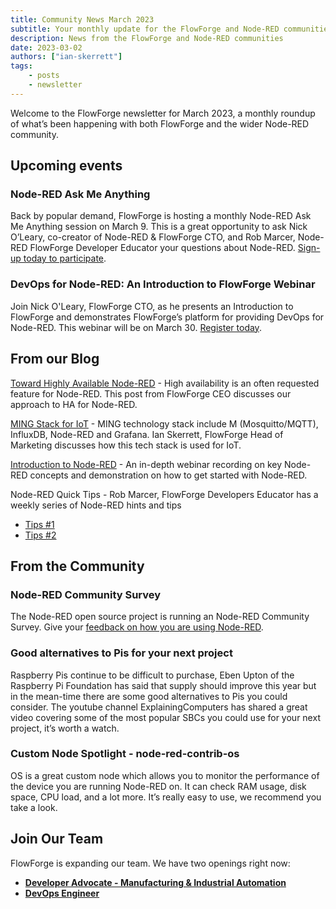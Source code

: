 ```yaml
---
title: Community News March 2023
subtitle: Your monthly update for the FlowForge and Node-RED communities
description: News from the FlowForge and Node-RED communities
date: 2023-03-02
authors: ["ian-skerrett"]
tags:
    - posts
    - newsletter
---
```


Welcome to the FlowForge newsletter for March 2023, a monthly roundup of what’s been happening with both FlowForge and the wider Node-RED community. 

<!--more-->

## Upcoming events


### Node-RED Ask Me Anything

Back by popular demand, FlowForge is hosting a monthly Node-RED Ask Me Anything session on March 9. This is a great opportunity to ask Nick O’Leary, co-creator of Node-RED & FlowForge CTO, and Rob Marcer, Node-RED FlowForge Developer Educator your questions about Node-RED. [Sign-up today to participate](https://flowforge.com/ask-me-anything/ama-nodered/). 


### DevOps for Node-RED: An Introduction to FlowForge Webinar

Join Nick O'Leary, FlowForge CTO, as he presents an Introduction to FlowForge and demonstrates FlowForge’s platform for providing DevOps for Node-RED. This webinar will be on March 30. [Register today](https://flowforge.com/webinars/2023/introduction-to-flowforge/).


## From our Blog
[Toward Highly Available Node-RED](https://flowforge.com/blog/2023/02/highly-available-node-red/) - High availability is an often requested feature for Node-RED. This post from FlowForge CEO discusses our approach to HA for Node-RED.

[MING Stack for IoT](https://flowforge.com/blog/2023/02/ming-blog/) - MING technology stack include M (Mosquitto/MQTT), InfluxDB, Node-RED and Grafana. Ian Skerrett, FlowForge Head of Marketing discusses how this tech stack is used for IoT.

[Introduction to Node-RED](https://www.youtube.com/watch?v=47EvfmJji-k) - An in-depth webinar recording on key Node-RED concepts and demonstration on how to get started with Node-RED.

Node-RED Quick Tips - Rob Marcer, FlowForge Developers Educator has a weekly series of Node-RED hints and tips
* [Tips #1](https://flowforge.com/blog/2023/02/3-quick-node-red-tips-1/)
* [Tips #2](https://flowforge.com/blog/2023/02/3-quick-node-red-tips-2/)


## From the Community

### Node-RED Community Survey
The Node-RED open source project is running an Node-RED Community Survey. Give your [feedback on how you are using Node-RED](https://nodered.org/blog/2023/02/23/community-survey).

### Good alternatives to Pis for your next project
Raspberry Pis continue to be difficult to purchase, Eben Upton of the Raspberry Pi Foundation has said that supply should improve this year but in the mean-time there are some good alternatives to Pis you could consider. The youtube channel ExplainingComputers has shared a great video covering some of the most popular SBCs you could use for your next project, it’s worth a watch.

### Custom Node Spotlight - node-red-contrib-os

OS is a great custom node which allows you to monitor the performance of the device you are running Node-RED on. It can check RAM usage, disk space, CPU load, and a lot more. It’s really easy to use, we recommend you take a look.


## Join Our Team

FlowForge is expanding our team. We have two openings right now:

* **[Developer Advocate - Manufacturing & Industrial Automation](https://boards.greenhouse.io/flowforge/jobs/4798023004)**
* **[DevOps Engineer](https://boards.greenhouse.io/flowforge/jobs/4796271004)**

